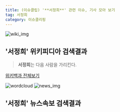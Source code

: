 ```yaml
---
title: (이슈클립) '**서정희**' 관련 이슈, 기사 모아 보기
tag: 서정희
category: 이슈클리핑
---
```

![wiki_img](https://user-images.githubusercontent.com/42597476/44503234-41136a80-a6d0-11e8-9071-6fc6418eafe4.png)
## **'**서정희**'** 위키피디아 검색결과
>**서정희**는 다음 사람을 가리킨다.

<a href="https://ko.wikipedia.org/wiki/서정희" target="_blank">위키백과 전체보기</a>

![wordcloud](https://s3.ap-northeast-2.amazonaws.com/lyrics101-wordcloud/2018-09-23-1537712732.png)
![news_img](https://user-images.githubusercontent.com/42597476/44507050-1206f400-a6e4-11e8-8d98-7ffbfebb353f.png)
## **'**서정희**'** 뉴스속보 검색결과

